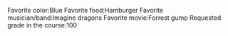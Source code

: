 Favorite color:Blue 
Favorite food:Hamburger 
Favorite musician/band:Imagine dragons 
Favorite movie:Forrest gump 
Requested grade in the course:100 

